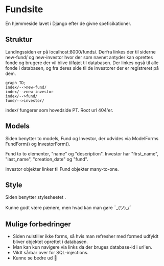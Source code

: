 # Fundsite
En hjemmeside lavet i Django efter de givne speficikationer.

## Struktur
Landingssiden er på localhost:8000/funds/. Derfra linkes der til siderne new-fund/ og new-investor hvor der som navnet antyder kan oprettes fonde og brugere der vil blive tilføjet til databasen. Der linkes også til alle fonde i databasen, og fra deres side til de investorer der er registreret på dem.
```mermaid
graph TD;
index/-->new-fund/
index/-->new-investor
index/-->fund/
fund/-->investor/
```

index/ fungerer som hovedside PT. Root url 404'er.

## Models
Siden benytter to models, Fund og Investor, der udvides via ModelForms FundForm() og InvestorForm().

Fund to to elementer, "name" og "description". Investor har "first_name", "last_name", "creation_date" og "fund".

Investor objekter linker til Fund objekter many-to-one.

## Style
Siden benytter stylesheetet <link rel="stylesheet" href="https://cdn.jsdelivr.net/npm/water.css@2/out/water.css">.

Kunne godt være pænere, men hvad kan man gøre  ¯\_(ツ)_/¯

## Mulige forbedringer
 - Siden nulstiller ikke forms, så hvis man refresher med formed udfyldt bliver objektet oprettet i databasen.
 - Man kan kun navigere via links da der bruges database-id i url'en.
 - Vildt sårbar over for SQL-injections.
 - Kunne se bedre ud :grimacing:
